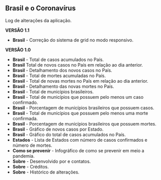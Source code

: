 ## **Brasil e o Coronavírus**

Log de alterações da aplicação.

**VERSÃO 1.1**
 - **Brasil** - Correção do sistema de grid no modo responsivo.


**VERSÃO 1.0**
 - **Brasil** - Total de casos acumulados no País.
 - **Brasil** Total de novos casos no País em relação ao dia anterior.
 - **Brasil** -  Detalhamento dos novos casos no País.
 -  **Brasil** - Total de mortes acumuladas no País.
 -  **Brasil** - Total de novas mortes no País em relação ao dia anterior.
 -  **Brasil** - Detalhamento das novas mortes no País.
 -  **Brasil** - Total de municípios brasileiros.
 -  **Brasil** - Total de municípios que possuem pelo menos um caso confirmado.
 -  **Brasil** - Porcentagem de municípios brasileiros que possuem casos.
 -  **Brasil** - Total de municípios que possuem pelo menos uma morte confirmada.
 -  **Brasil** - Porcentagem de municípios brasileiros que possuem mortes.
 -  **Brasil** - Gráfico de novos casos por Estado.
 -  **Brasil** - Gráfico do total de casos acumulados no País.
 -  **Estados** - Lista de Estados com número de casos confirmados e número de mortes.
 - **Como se prevenir** -  Infográfico de como se prevenir em meio a pandemia.
 -  **Sobre** - Desenvolvido por e contatos.
 -  **Sobre** - Créditos.
 -  **Sobre** - Histórico de alterações.
